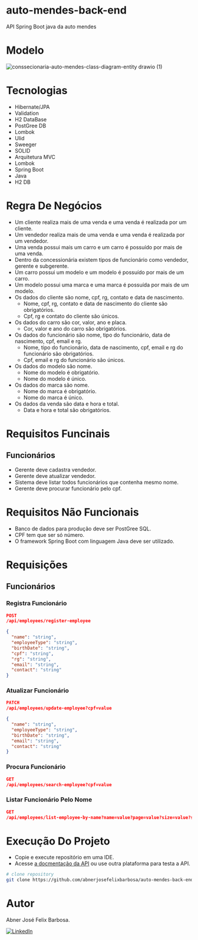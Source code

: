 # auto-mendes-back-end

API Spring Boot java da auto mendes

# Modelo

![conssecionaria-auto-mendes-class-diagram-entity drawio (1)](https://github.com/user-attachments/assets/853632ab-e0d2-454f-b0cb-78c18b34a9c2)

# Tecnologias 

- Hibernate/JPA
- Validation
- H2 DataBase
- PostGree DB
- Lombok
- Ulid
- Sweeger
- SOLID
- Arquitetura MVC
- Lombok
- Spring Boot
- Java
- H2 DB

# Regra De Negócios

- Um cliente realiza mais de uma venda e uma venda é realizada por um cliente.
- Um vendedor realiza mais de uma venda e uma venda é realizada por um vendedor.
- Uma venda possui mais um carro e um carro é possuído por mais de uma venda.
- Dentro da concessionária existem tipos de funcionário como vendedor, gerente e subgerente.
- Um carro possui um modelo e um modelo é possuído por mais de um carro.
- Um modelo possui uma marca e uma marca é possuída por mais de um modelo.
- Os dados do cliente são nome, cpf, rg, contato e data de nascimento.
    - Nome, cpf, rg, contato e data de nascimento do cliente são obrigatórios.
    - Cpf, rg e contato do cliente são únicos.
- Os dados do carro são cor, valor, ano e placa.
    - Cor, valor e ano do carro são obrigatórios.
- Os dados do funcionário são nome, tipo do funcionário, data de nascimento, cpf, email e rg.
    - Nome, tipo do funcionário, data de nascimento, cpf, email e rg do funcionário são obrigatórios.
    - Cpf, email e rg do funcionário são únicos.
- Os dados do modelo são nome.
    - Nome do modelo é obrigatório.
    - Nome do modelo é único.
- Os dados do marca são nome.
    - Nome do marca é obrigatório.
    - Nome do marca é único.
- Os dados da venda são data e hora e total.
    - Data e hora e total são obrigatórios.

# Requisitos Funcinais

## Funcionários 

- Gerente deve cadastra vendedor. 
- Gerente deve atualizar vendedor.
- Sistema deve listar todos funcionários que contenha mesmo nome.
- Gerente deve procurar funcionário pelo cpf. 

# Requisitos Não Funcionais

- Banco de dados para produção deve ser PostGree SQL.
- CPF tem que ser só número.
- O framework Spring Boot com linguagem Java deve ser utilizado. 

# Requisições

## Funcionários

### Registra Funcionário

```JSON
POST
/api/employees/register-employee

{
  "name": "string",
  "employeeType": "string",
  "birthDate": "string",
  "cpf": "string",
  "rg": "string",
  "email": "string",
  "contact": "string"
}
```

### Atualizar Funcionário 

```JSON
PATCH
/api/employees/update-employee?cpf=value

{
  "name": "string",
  "employeeType": "string",
  "birthDate": "string",
  "email": "string",
  "contact": "string"
}
```

### Procura Funcionário

```JSON
GET
/api/employees/search-employee?cpf=value
```

### Listar Funcionário Pelo Nome

```JSON
GET
/api/employees/list-employee-by-name?name=value?page=value?size=value?sort=value
```

# Execução Do Projeto

- Copie e execute repositório em uma IDE.
- Acesse [a docmentação da API](http://localhost:8080/swagger-ui/index.html) ou use outra plataforma para testa a API.

```bash
# clone repository
git clone https://github.com/abnerjosefelixbarbosa/auto-mendes-back-end-java.git
```

# Autor

Abner José Felix Barbosa.

[![LinkedIn](https://img.shields.io/badge/LinkedIn-0077B5?style=for-the-badge&logo=linkedin&logoColor=white)](https://www.linkedin.com/in/abner-jose-feliz-barbosa/)


